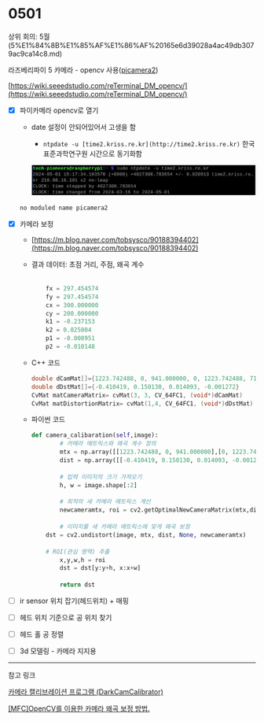 # 0501

상위 회의: 5월 (5%E1%84%8B%E1%85%AF%E1%86%AF%20165e6d39028a4ac49db3079ac9ca14c8.md)

라즈베리파이 5 카메라 - opencv 사용([picamera2](https://github.com/raspberrypi/picamera2))

[https://wiki.seeedstudio.com/reTerminal_DM_opencv/](https://wiki.seeedstudio.com/reTerminal_DM_opencv/)

- [x]  파이카메라 opencv로 열기
    - date 설정이 안되어있어서 고생을 함
        - `ntpdate -u [time2.kriss.re.kr](http://time2.kriss.re.kr)` 한국표준과학연구원 시간으로 동기화함
        
        ![Untitled](0501%20926c845a35c0490dad6f6fc78edf496c/Untitled.png)
        
    
    ```jsx
    no moduled name picamera2
    ```
    
- [x]  카메라 보정
    - [https://m.blog.naver.com/tobsysco/90188394402](https://m.blog.naver.com/tobsysco/90188394402)
    - 결과 데이터: 초점 거리, 주점, 왜곡 계수
        
        ```python
        
            fx = 297.454574
            fy = 297.454574
            cx = 300.000000
            cy = 200.000000
            k1 = -0.237153
            k2 = 0.025004
            p1 = -0.008951
            p2 = -0.010148
        ```
        
    - C++ 코드
        
        ```cpp
        double dCamMat[]={1223.742488, 0, 941.000000, 0, 1223.742488, 710.000000, 0, 0, 1}
        double dDstMat[]={-0.410419, 0.150130, 0.014093, -0.001272}
        CvMat matCameraMatrix= cvMat(3, 3, CV_64FC1, (void*)dCamMat)
        CvMat matDistortionMatrix= cvMat(1,4, CV_64FC1, (void*)dDstMat)
        ```
        
    - 파이썬 코드
        
        ```python
        def camera_calibaration(self,image):
        		# 카메라 매트릭스와 왜곡 계수 정의
        		mtx = np.array([[1223.742488, 0, 941.000000],[0, 1223.742488, 710.000000], [0, 0, 1]])
        		dist = np.array([[-0.410419, 0.150130, 0.014093, -0.001272]])		
        		
        		# 입력 이미지의 크기 가져오기
        		h, w = image.shape[:2]
        		
        		# 최적의 새 카메라 매트릭스 계산
        		newcameramtx, roi = cv2.getOptimalNewCameraMatrix(mtx,dist,(w,h),1,(w,h))
        		
        		# 이미지를 새 카메라 매트릭스에 맞게 왜곡 보정
            dst = cv2.undistort(image, mtx, dist, None, newcameramtx)
            
            # ROI(관심 영역) 추출
        		x,y,w,h = roi
        		dst = dst[y:y+h, x:x+w]
        		
        		return dst
        ```
        

- [ ]  ir sensor 위치 잡기(헤드위치) + 매핑
- [ ]  헤드 위치 기준으로 공 위치 찾기

- [ ]  헤드 홀 공 정렬
- [ ]  3d 모델링 - 카메라 지지용

---

참고 링크

[카메라 캘리브레이션 프로그램 (DarkCamCalibrator)](https://darkpgmr.tistory.com/139)

[[MFC]OpenCV를 이용한 카메라 왜곡 보정 방법.](https://m.blog.naver.com/tobsysco/90188394402)